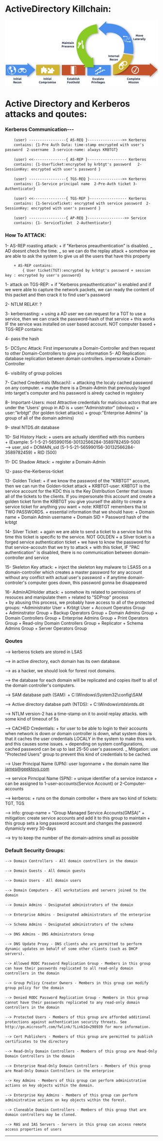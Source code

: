 # ActiveDirectory Killchain:

![ActiveDirectory Killchain](https://github.com/Alikhoshkholgh/HackBook/blob/main/Windows-Environment/ActiveDirectory/ActiveDirectory%20Killchain.png)









# Active Directory and Kerberos attacks and qoutes:

### Kerberos Communication---

		(user) -----------------{ AS-REQ }---------------->> Kerberos 		
		contains: {1-Pre Auth Data: time-stamp encrypted with user's password  2-username  3-service-name: always KRBTGT}

		(user) <<---------------{ AS-REP }------------------ Kerberos		
		contains: {1-UserTicket:encrypted by krbtgt's password   2-SessionKey: encrypted with user's password }

		(user) -----------------{ TGS-REQ }--------------->> Kerberos		
		contains: {1-Service principal name  2-Pre-Auth ticket 3-Authenticator}

		(user) <<---------------{ TGS-REP }----------------- Kerberos		
		contains: {1-ServiceTicket: encrypted with service password  2-SessionKey: encrypted with user's password }

		(user) -----------------{ AP-REQ }----------------->> Service		
		contains: {1- ServiceTicket  2-Authenticator}







### How To ATTACK:	


1- AS-REP roasting attack:
		+ if "Kerberos preauthentication" is disabled. _ AD doesnt check the time. _ so we can do the replay attack
		+ somehow we are able to ask the system to give us all the users that have this property

		+ AS-REP contains:
			{ User ticket(TGT):encrypted by krbtgt's password + session key : encrypted by user's password}
 


1- attack on TGS-REP:
		+ if "Kerberos preauthentication" is enabled and if we were able to capture the network packets, we can ready the content of this packet and then crack it to find user's password


2- NTLM RELAY: ?


3- kerberoasting:
		+ using a AD user we can request for a TGT to use a service, then we can crack the password-hash of that service
		+ this works IF the service was installed on user based account. NOT computer based
		+ TGS-REP contains:
			


4- pass the hash


5- DCSync Attack: First impersonate a Domain-Controller and then request to other Domain-Controllers to give you information
5- AD Replication: database replication between domain controllers. impersonate a Domain-Controller


6- visibility of group policies


7- Cached Credentials (Mscach): 
		+ attacking the localy cached password on any computer.
		+ maybe there is a Dmain-Admin that previously loged into target's computer and his password is alredy cached in registery


8- Important-Users: 
		most Attractive credentials for malicious actors that are under the 'Users' group in AD is
		  + user:"Administrator"		(obvious) 
		  + user:"krbtgt" 			(for golden ticket attacks)
		  + group:"Enterprise Admins"		(a group of all of the domain admins) 


9- steal NTDS.dit database 


10- Sid History Hack: 
		+ users are actually identified with this numbers  
		+  (Example: 5-1-5-21-565990156-30132566284-3589782459-500)  
			-->  user_sid = DOMAIN_sid (5-1-5-21-565990156-30132566284-3589782459) + RID (500)


11- DC Shadow Attack:
		+ register a Domain-Admin


12- pass-the-Kerberos-ticket


13- Golden Ticket:
		+ if we know the password of the "KRBTGT" account, then we can run the Golden-ticket attack
		+ KRBTGT-user:  KRBTGT is the service account for the KDC this is the Key Distribution Center 
			that issues all of the tickets to the clients. If you impersonate this account and create 
			a golden ticket form the KRBTGT you give yourself the ability to create a service ticket 
			for anything you want
		+ note: KRBTGT remembers tha lst TWO PASSWORDS.
		+ essential information that we should have:
			+ Domain name
			+ Domain Admin username
			+ Domain SID
			+ Password hash of the krbtgt


14- Silver Ticket:
		+ again we are able to send a ticket to a service but this time this ticket is specific to the service. NOT GOLDEN
		+ a Silver ticket is a forged service authentication ticket	
		+ we have to know the password for that service-accoutn that we try to attack
		+ with this ticket, IF "PAC authentication" is disabled, there is no communication between domain-controller and service


15- Skeleton Key attack: 
		+ inject the skeleton key malware to LSASS on a domain-controller 
			which creates a master password for any account without any conflict with actual user's password
		+ if anytime domain-controler's computer goes down, this password gonna be disappeared


16- AdminADHolder attack:
		+ somehow its related to permissions of resouces and manipulate them
		+ related to "SDProp" process   
		+ by abusing this process, we probably have access to all of the protected groups:
			+Administrator User
			+ Krbtgt User
			+ Account Operatos Group	
			+ Adminstrator Group
			+ Backup Operators Group
			+ Domain Admins Group
			+ Domain Controllers Group
			+ Enterprise Admins Group
			+ Print Operators Group
			+ Read-olny Domain Controllers Group
			+ Replicator
			+ Schema Admins Group
			+ Server Operators Group










### Qoutes 


--> kerberos tickets are stored in LSAS

--> in active directory, each domain has its own database.


--> as a hacker, we should look for forest root domains.


--> the database for each domain will be replicated and copies itself to all of the domain controller's  computers.


--> SAM database path (SAM):
	+ C:\Windows\System32\config\SAM


--> Active directory databse path (NTDS):
	+ C:\Windows\ntds\ntds.dit


--> NTLM version-2 has a time-stamp on it to avoid replay attacks. with some kind of timeout of 5s


--> CACHED Credentials:
	+ for user to be able to login to their accounts when network is down or domain controller is down, what 
	   system does is that it caches the user credentials LOCALY in the system to make this work. and this 
	   causes some issues.
	+ depending on system configurations, cached password can be up to last 25-50 user's password.
	_ Mitigation: use "Protected Users" group to prevent this kind of credentials to be cached.


--> User Principal Name (UPN): user logonname + the domain name like james@geektoys.com


--> service Pirncipal Name (SPN): 
		+ unique identifier of a service instance
		+ can be assigned to 1-user-accounts(Service Account) or 2-Computer-accounts
 

--> kerberos:
		+ runs on the domain controller
		+ there are two kind of tickets:  TGT, TGS 
		

--> info: group-name = "Group Managed Service Accounts(GMSA)"
		+ mitigation: create service accounts and add it to this group to maintain
		+ this group sets a long password account and changes the password dynamicly every 30-days

--> try to keep the number of the domain-admins small as possible



### Default Security Groups:

	--> Domain Controllers - All domain controllers in the domain

	--> Domain Guests - All domain guests

	--> Domain Users - All domain users

	--> Domain Computers - All workstations and servers joined to the domain

	--> Domain Admins - Designated administrators of the domain

	--> Enterprise Admins - Designated administrators of the enterprise

	--> Schema Admins - Designated administrators of the schema

	--> DNS Admins - DNS Administrators Group

	--> DNS Update Proxy - DNS clients who are permitted to perform dynamic updates on behalf of some other clients (such as DHCP servers).

	--> Allowed RODC Password Replication Group - Members in this group can have their passwords replicated to all read-only domain controllers in the domain

	--> Group Policy Creator Owners - Members in this group can modify group policy for the domain

	--> Denied RODC Password Replication Group - Members in this group cannot have their passwords replicated to any read-only domain controllers in the domain

	--> Protected Users - Members of this group are afforded additional protections against authentication security threats. See http://go.microsoft.com/fwlink/?LinkId=298939 for more information.

	--> Cert Publishers - Members of this group are permitted to publish certificates to the directory

	--> Read-Only Domain Controllers - Members of this group are Read-Only Domain Controllers in the domain

	--> Enterprise Read-Only Domain Controllers - Members of this group are Read-Only Domain Controllers in the enterprise

	--> Key Admins - Members of this group can perform administrative actions on key objects within the domain.

	--> Enterprise Key Admins - Members of this group can perform administrative actions on key objects within the forest.

	--> Cloneable Domain Controllers - Members of this group that are domain controllers may be cloned.

	--> RAS and IAS Servers - Servers in this group can access remote access properties of users

-------------------------------------------------------------------------------------------------------------------------------------- 








